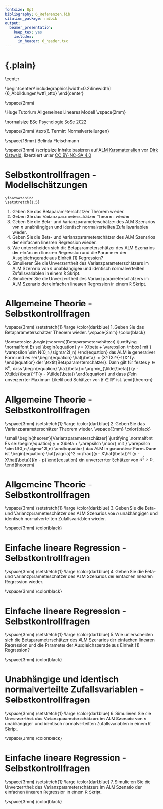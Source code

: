 ```yaml
---
fontsize: 8pt
bibliography: 6_Referenzen.bib
citation_package: natbib
output:
  beamer_presentation:
    keep_tex: yes
    includes:
      in_header: 6_header.tex
---
```





#  {.plain}
\center

\begin{center}\includegraphics[width=0.2\linewidth]{6_Abbildungen/wtfi_otto} \end{center}

\vspace{2mm}

\Huge
Tutorium Allgemeines Lineares Modell
\vspace{2mm}


\normalsize
BSc Psychologie SoSe 2022

\vspace{2mm}
\text{6. Termin: Normalverteilungen}

\vspace{18mm}
Belinda Fleischmann

\vspace{3mm}
\scriptsize
Inhalte basieren auf [ALM Kursmaterialien](https://www.ipsy.ovgu.de/Institut/Abteilungen+des+Institutes/Methodenlehre+I+_+Experimentelle+und+Neurowissenschaftliche+Psychologie/Lehre/Sommersemester+2022/Allgemeines+Lineares+Modell.html) von [Dirk Ostwald](https://www.ipsy.ovgu.de/Institut/Abteilungen+des+Institutes/Methodenlehre+I+_+Experimentelle+und+Neurowissenschaftliche+Psychologie/Team/Dirk+Ostwald.html), lizenziert unter [CC BY-NC-SA 4.0](https://creativecommons.org/licenses/by-sa/4.0/deed.de)






# Selbstkontrollfragen - Modellschätzungen

```{=tex}
\footnotesize
\setstretch{1.5}
```
1.  Geben Sie das Betaparameterschätzer Theorem wieder.
2.  Geben Sie das Varianzparameterschätzer Theorem wieder.
3.  Geben Sie die Beta- und Varianzparameterschätzer des ALM Szenarios von $n$ unabhängigen und identisch normalverteilten Zufallsvariablen wieder.
4.  Geben Sie die Beta- und Varianzparameterschätzer des ALM Szenarios der einfachen linearen Regression wieder.
5.  Wie unterscheiden sich die Betaparameterschätzer des ALM Szenarios der einfachen linearen Regression und die Parameter der Ausgleichsgerade aus Einheit (1) Regression?
6.  Simulieren Sie die Unverzerrtheit des Varianzparameterschätzers im ALM Szenario von $n$ unabhängigen und identisch normalverteilten Zufallsvariablen in einem R Skript.
7.  Simulieren Sie die Unverzerrtheit des Varianzparameterschätzers im ALM Szenario der einfachen linearen Regression in einem R Skript.


# Allgemeine Theorie - Selbstkontrollfragen
\vspace{3mm}
\setstretch{1}
\large
\color{darkblue} 1.  Geben Sie das Betaparameterschätzer Theorem wieder.
\vspace{3mm}
\color{black}

\footnotesize
\begin{theorem}[Betaparameterschätzer]
\justifying
\normalfont
Es sei
\begin{equation}
y = X\beta + \varepsilon \mbox{ mit } \varepsilon \sim N(0_n,\sigma^2I_n)
\end{equation}
das ALM in generativer Form und es sei
\begin{equation}
\hat{\beta} := (X^TX)^{-1}X^Ty.
\end{equation}
der \textit{Betaparameterschätzer}. Dann gilt für festes $y \in \mathbb{R}^n$, dass
\begin{equation}
\hat{\beta} = \argmin_{\tilde{\beta}} (y - X\tilde{\beta})^T(y - X\tilde{\beta})
\end{equation}
und dass $\hat{\beta}$ ein unverzerrter Maximum Likelihood Schätzer von $\beta \in \mathbb{R}^p$ ist.
\end{theorem}






# Allgemeine Theorie - Selbstkontrollfragen
\vspace{3mm}
\setstretch{1}
\large
\color{darkblue} 2.  Geben Sie das Varianzparameterschätzer Theorem wieder.
\vspace{3mm}
\color{black}

\small
\begin{theorem}[Varianzparameterschätzer]
\justifying
\normalfont
Es sei 
\begin{equation}
y = X\beta + \varepsilon \mbox{ mit } \varepsilon \sim N(0_n,\sigma^2I_n)
\end{equation}
das ALM in generativer Form. Dann ist
\begin{equation}
\hat{\sigma}^2 := \frac{(y - X\hat{\beta})^T(y - X\hat{\beta})}{n - p}
\end{equation}
ein unverzerrter Schätzer von $\sigma^2 > 0$.
\end{theorem}







# Allgemeine Theorie - Selbstkontrollfragen
\vspace{3mm}
\setstretch{1}
\large
\color{darkblue} 3.  Geben Sie die Beta- und Varianzparameterschätzer des ALM Szenarios von $n$ unabhängigen und identisch normalverteilten Zufallsvariablen wieder.

\vspace{3mm}
\color{black}







# Einfache lineare Regression - Selbstkontrollfragen
\vspace{3mm}
\setstretch{1}
\large
\color{darkblue} 4.  Geben Sie die Beta- und Varianzparameterschätzer des ALM Szenarios der einfachen linearen Regression wieder.


\vspace{3mm}
\color{black}








# Einfache lineare Regression - Selbstkontrollfragen
\vspace{3mm}
\setstretch{1}
\large
\color{darkblue} 5.  Wie unterscheiden sich die Betaparameterschätzer des ALM Szenarios der einfachen linearen Regression und die Parameter der Ausgleichsgerade aus Einheit (1) Regression?


\vspace{3mm}
\color{black}






# Unabhängige und identisch normalverteilte Zufallsvariablen - Selbstkontrollfragen
\vspace{3mm}
\setstretch{1}
\large
\color{darkblue} 6.  Simulieren Sie die Unverzerrtheit des Varianzparameterschätzers im ALM Szenario von $n$ unabhängigen und identisch normalverteilten Zufallsvariablen in einem R Skript.


\vspace{3mm}
\color{black}







# Einfache lineare Regression - Selbstkontrollfragen
\vspace{3mm}
\setstretch{1}
\large
\color{darkblue} 7.  Simulieren Sie die Unverzerrtheit des Varianzparameterschätzers im ALM Szenario der einfachen linearen Regression in einem R Skript.


\vspace{3mm}
\color{black}

